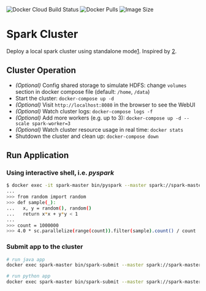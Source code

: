 ![Docker Cloud Build Status](https://img.shields.io/docker/cloud/build/qwertyjack/spark)
![Docker Pulls](https://img.shields.io/docker/pulls/qwertyjack/spark)
![Image Size](https://img.shields.io/docker/image-size/qwertyjack/spark/latest)

# Spark Cluster

Deploy a local spark cluster using standalone mode[1].
Inspired by [2].

[1]: https://spark.apache.org/docs/latest/spark-standalone.html
[2]: https://towardsdatascience.com/a-journey-into-big-data-with-apache-spark-part-1-5dfcc2bccdd2

## Cluster Operation

- *(Optional)* Config shared storage to simulate HDFS: change `volumes` section in docker compose file (default: `/home`, `/data`)
- Start the cluster: `docker-compose up -d`
- *(Optional)* Visit `http://localhost:8080` in the browser to see the WebUI
- *(Optional)* Watch cluster logs: `docker-compose logs -f`
- *(Optional)* Add more workers (e.g. up to 3): `docker-compose up -d --scale spark-worker=3`
- *(Optional)* Watch cluster resource usage in real time: `docker stats`
- Shutdown the cluster and clean up: `docker-compose down`

## Run Application

### Using interactive shell, i.e. *pyspark*

```sh
$ docker exec -it spark-master bin/pyspark --master spark://spark-master:7077
...
>>> from random import random
>>> def sample(_):
...   x, y = random(), random()
...   return x*x + y*y < 1
...
>>> count = 1000000
>>> 4.0 * sc.parallelize(range(count)).filter(sample).count() / count
```

### Submit app to the cluster

```sh
# run java app
docker exec spark-master bin/spark-submit --master spark://spark-master:7077 --class org.apache.spark.examples.SparkPi examples/jars/spark-examples_2.11-2.4.3.jar 1000

# run python app
docker exec spark-master bin/spark-submit --master spark://spark-master:7077 examples/src/main/python/pi.py 1000
```
